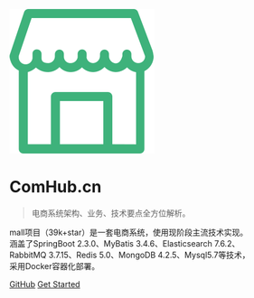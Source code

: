 ![logo](images/mall.svg)

# ComHub.cn

> 电商系统架构、业务、技术要点全方位解析。

mall项目（39k+star）是一套电商系统，使用现阶段主流技术实现。  
涵盖了SpringBoot 2.3.0、MyBatis 3.4.6、Elasticsearch 7.6.2、  
RabbitMQ 3.7.15、Redis 5.0、MongoDB 4.2.5、Mysql5.7等技术，  
采用Docker容器化部署。

[GitHub](https://github.com/macrozheng/mall-learning)
[Get Started](README.md)
